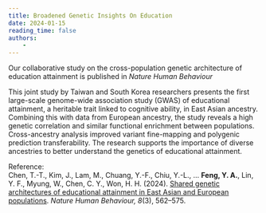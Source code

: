 ```yaml
---
title: Broadened Genetic Insights On Education
date: 2024-01-15
reading_time: false
authors:
    -
---
```

Our collaborative study on the cross-population genetic architecture of education attainment is published in *Nature Human Behaviour*
<!--more-->
This joint study by Taiwan and South Korea researchers presents the first large-scale genome-wide association study (GWAS) of educational attainment, a heritable trait linked to cognitive ability, in East Asian ancestry. Combining this with data from European ancestry, the study reveals a high genetic correlation and similar functional enrichment between populations. Cross-ancestry analysis improved variant fine-mapping and polygenic prediction transferability. The research supports the importance of diverse ancestries to better understand the genetics of educational attainment.

Reference: <br>
Chen, T.-T., Kim, J., Lam, M., Chuang, Y.-F., Chiu, Y.-L., … **Feng, Y. A.**, Lin, Y. F., Myung, W., Chen, C. Y., Won, H. H. (2024). [Shared genetic architectures of educational attainment in East Asian and European populations](https://www.nature.com/articles/s41562-023-01781-9). *Nature Human Behaviour, 8*(3), 562–575.
